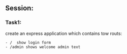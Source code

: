 ## Session:

### Task1: 

create an express application which contains tow routs:

    - /  show login form
    - /admin shows welcome admin text